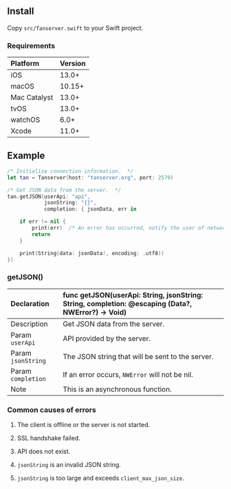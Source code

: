 ## Install

Copy `src/Tanserver.swift` to your Swift project.

### Requirements

| Platform     | Version
| :------      | :------
| iOS          | 13.0+
| macOS        | 10.15+
| Mac Catalyst | 13.0+
| tvOS         | 13.0+
| watchOS      | 6.0+
| Xcode        | 11.0+

## Example

```swift
/* Initialize connection information.  */
let tan = Tanserver(host: "tanserver.org", port: 2579)

/* Get JSON data from the server.  */
tan.getJSON(userApi: "api",
            jsonString: "{}",
            completion: { jsonData, err in

    if err != nil {
        print(err)  /* An error has occurred, notify the user of network failure.  */
        return
    }

    print(String(data: jsonData!, encoding: .utf8))
})
```

### getJSON()

| Declaration        | func getJSON(userApi: String, jsonString: String, completion: @escaping (Data?, NWError?) -> Void)
| :------            | :------
| Description        | Get JSON data from the server.
| Param `userApi`    | API provided by the server.
| Param `jsonString` | The JSON string that will be sent to the server.
| Param `completion` | If an error occurs, `NWError` will not be nil.
| Note               | This is an asynchronous function.

### Common causes of errors

1. The client is offline or the server is not started.

2. SSL handshake failed.

3. API does not exist.

4. `jsonString` is an invalid JSON string.

5. `jsonString` is too large and exceeds `client_max_json_size`.
